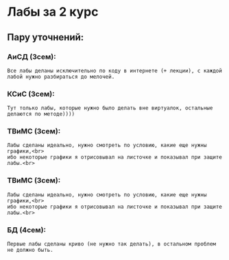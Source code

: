 # Лабы за 2 курс
## Пару уточнений:
### АиСД (3сем):
	Все лабы деланы исключительно по коду в интернете (+ лекции), с каждой лабой нужно разбираться до мелочей.
### КСиС (3сем): 
	Тут только лабы, которые нужно было делать вне виртуалок, остальные делаются по методе))))
### ТВиМС (3сем): 
	Лабы сделаны идеально, нужно смотреть по условию, какие еще нужны графики,<br>
 	ибо некоторые графики я отрисовывал на листочке и показывал при защите лабы.<br>
### ТВиМС (3сем): 
	Лабы сделаны идеально, нужно смотреть по условию, какие еще нужны графики,<br>
 	ибо некоторые графики я отрисовывал на листочке и показывал при защите лабы.<br>
### БД (4сем): 
	Первые лабы сделаны криво (не нужно так делать), в остальном проблем не должно быть.